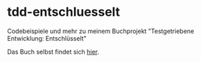 tdd-entschluesselt
==================

Codebeispiele und mehr zu meinem Buchprojekt "Testgetriebene Entwicklung: Entschlüsselt"

Das Buch selbst findet sich [hier](https://leanpub.com/tdd-entschluesselt).

